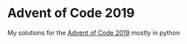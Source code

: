 # Advent of Code 2019

My solutions for the [Advent of Code 2019](http://adventofcode.com/2019) mostly in python
